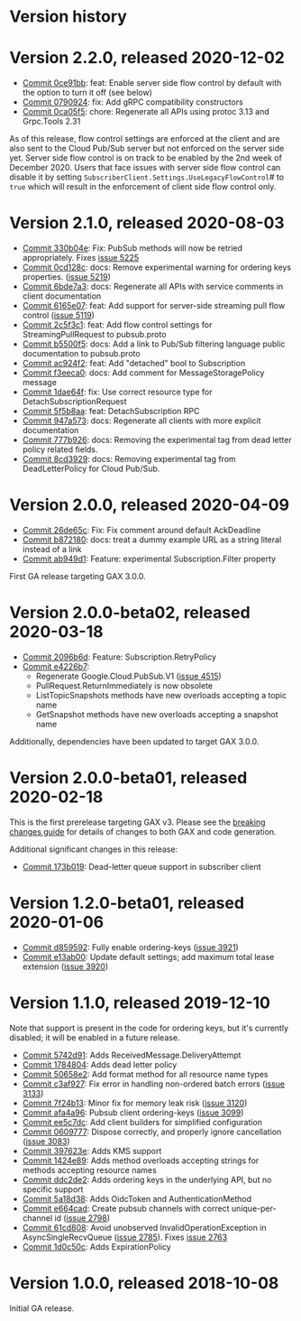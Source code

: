 # Version history

# Version 2.2.0, released 2020-12-02

- [Commit 0ce91bb](https://github.com/googleapis/google-cloud-dotnet/commit/0ce91bb): feat: Enable server side flow control by default with the option to turn it off (see below)
- [Commit 0790924](https://github.com/googleapis/google-cloud-dotnet/commit/0790924): fix: Add gRPC compatibility constructors
- [Commit 0ca05f5](https://github.com/googleapis/google-cloud-dotnet/commit/0ca05f5): chore: Regenerate all APIs using protoc 3.13 and Grpc.Tools 2.31

As of this release, flow control settings are enforced at the client
and are also sent to the Cloud Pub/Sub server but not enforced on
the server side yet. Server side flow control is on track to be
enabled by the 2nd week of December 2020. Users that face issues
with server side flow control can disable it by setting
`SubscriberClient.Settings.UseLegacyFlowControl`# to `true` which
will result in the enforcement of client side flow control only.

# Version 2.1.0, released 2020-08-03

- [Commit 330b04e](https://github.com/googleapis/google-cloud-dotnet/commit/330b04e): Fix: PubSub methods will now be retried appropriately. Fixes [issue 5225](https://github.com/googleapis/google-cloud-dotnet/issues/5225)
- [Commit 0cd128c](https://github.com/googleapis/google-cloud-dotnet/commit/0cd128c): docs: Remove experimental warning for ordering keys properties. ([issue 5219](https://github.com/googleapis/google-cloud-dotnet/issues/5219))
- [Commit 6bde7a3](https://github.com/googleapis/google-cloud-dotnet/commit/6bde7a3): docs: Regenerate all APIs with service comments in client documentation
- [Commit 6165e07](https://github.com/googleapis/google-cloud-dotnet/commit/6165e07): feat: Add support for server-side streaming pull flow control ([issue 5119](https://github.com/googleapis/google-cloud-dotnet/issues/5119))
- [Commit 2c5f3c1](https://github.com/googleapis/google-cloud-dotnet/commit/2c5f3c1): feat: Add flow control settings for StreamingPullRequest to pubsub.proto
- [Commit b5500f5](https://github.com/googleapis/google-cloud-dotnet/commit/b5500f5): docs: Add a link to Pub/Sub filtering language public documentation to pubsub.proto
- [Commit ac924f2](https://github.com/googleapis/google-cloud-dotnet/commit/ac924f2): feat: Add "detached" bool to Subscription
- [Commit f3eeca0](https://github.com/googleapis/google-cloud-dotnet/commit/f3eeca0): docs: Add comment for MessageStoragePolicy message
- [Commit 1dae64f](https://github.com/googleapis/google-cloud-dotnet/commit/1dae64f): fix: Use correct resource type for DetachSubscriptionRequest
- [Commit 5f5b8aa](https://github.com/googleapis/google-cloud-dotnet/commit/5f5b8aa): feat: DetachSubscription RPC
- [Commit 947a573](https://github.com/googleapis/google-cloud-dotnet/commit/947a573): docs: Regenerate all clients with more explicit documentation
- [Commit 777b926](https://github.com/googleapis/google-cloud-dotnet/commit/777b926): docs: Removing the experimental tag from dead letter policy related fields.
- [Commit 8cd3929](https://github.com/googleapis/google-cloud-dotnet/commit/8cd3929): docs: Removing experimental tag from DeadLetterPolicy for Cloud Pub/Sub.

# Version 2.0.0, released 2020-04-09

- [Commit 26de65c](https://github.com/googleapis/google-cloud-dotnet/commit/26de65c): Fix: Fix comment around default AckDeadline
- [Commit b872180](https://github.com/googleapis/google-cloud-dotnet/commit/b872180): docs: treat a dummy example URL as a string literal instead of a link
- [Commit ab949d1](https://github.com/googleapis/google-cloud-dotnet/commit/ab949d1): Feature: experimental Subscription.Filter property

First GA release targeting GAX 3.0.0.

# Version 2.0.0-beta02, released 2020-03-18

- [Commit 2096b6d](https://github.com/googleapis/google-cloud-dotnet/commit/2096b6d): Feature: Subscription.RetryPolicy
- [Commit e4226b7](https://github.com/googleapis/google-cloud-dotnet/commit/e4226b7):
  - Regenerate Google.Cloud.PubSub.V1 ([issue 4515](https://github.com/googleapis/google-cloud-dotnet/issues/4515))
  - PullRequest.ReturnImmediately is now obsolete
  - ListTopicSnapshots methods have new overloads accepting a topic name
  - GetSnapshot methods have new overloads accepting a snapshot name

Additionally, dependencies have been updated to target GAX 3.0.0.

# Version 2.0.0-beta01, released 2020-02-18

This is the first prerelease targeting GAX v3. Please see the [breaking changes
guide](https://googleapis.github.io/google-cloud-dotnet/docs/guides/breaking-gax2.html)
for details of changes to both GAX and code generation.

Additional significant changes in this release:

- [Commit 173b019](https://github.com/googleapis/google-cloud-dotnet/commit/173b019): Dead-letter queue support in subscriber client

# Version 1.2.0-beta01, released 2020-01-06

- [Commit d859592](https://github.com/googleapis/google-cloud-dotnet/commit/d859592): Fully enable ordering-keys ([issue 3921](https://github.com/googleapis/google-cloud-dotnet/issues/3921))
- [Commit e13ab00](https://github.com/googleapis/google-cloud-dotnet/commit/e13ab00): Update default settings; add maximum total lease extension ([issue 3920](https://github.com/googleapis/google-cloud-dotnet/issues/3920))

# Version 1.1.0, released 2019-12-10

Note that support is present in the code for ordering keys, but it's currently disabled; it will be enabled in a future release.

- [Commit 5742d91](https://github.com/googleapis/google-cloud-dotnet/commit/5742d91): Adds ReceivedMessage.DeliveryAttempt
- [Commit 1784804](https://github.com/googleapis/google-cloud-dotnet/commit/1784804): Adds dead letter policy
- [Commit 50658e2](https://github.com/googleapis/google-cloud-dotnet/commit/50658e2): Add format method for all resource name types
- [Commit c3af927](https://github.com/googleapis/google-cloud-dotnet/commit/c3af927): Fix error in handling non-ordered batch errors ([issue 3133](https://github.com/googleapis/google-cloud-dotnet/issues/3133))
- [Commit 7f24b13](https://github.com/googleapis/google-cloud-dotnet/commit/7f24b13): Minor fix for memory leak risk ([issue 3120](https://github.com/googleapis/google-cloud-dotnet/issues/3120))
- [Commit afa4a96](https://github.com/googleapis/google-cloud-dotnet/commit/afa4a96): Pubsub client ordering-keys ([issue 3099](https://github.com/googleapis/google-cloud-dotnet/issues/3099))
- [Commit ee5c7dc](https://github.com/googleapis/google-cloud-dotnet/commit/ee5c7dc): Add client builders for simplified configuration
- [Commit 0609777](https://github.com/googleapis/google-cloud-dotnet/commit/0609777): Dispose correctly, and properly ignore cancellation ([issue 3083](https://github.com/googleapis/google-cloud-dotnet/issues/3083))
- [Commit 397623e](https://github.com/googleapis/google-cloud-dotnet/commit/397623e): Adds KMS support
- [Commit 1424e89](https://github.com/googleapis/google-cloud-dotnet/commit/1424e89): Adds method overloads accepting strings for methods accepting resource names
- [Commit ddc2de2](https://github.com/googleapis/google-cloud-dotnet/commit/ddc2de2): Adds ordering keys in the underlying API, but no specific support
- [Commit 5a18d38](https://github.com/googleapis/google-cloud-dotnet/commit/5a18d38): Adds OidcToken and AuthenticationMethod
- [Commit e664cad](https://github.com/googleapis/google-cloud-dotnet/commit/e664cad): Create pubsub channels with correct unique-per-channel id ([issue 2798](https://github.com/googleapis/google-cloud-dotnet/issues/2798))
- [Commit 61cd808](https://github.com/googleapis/google-cloud-dotnet/commit/61cd808): Avoid unobserved InvalidOperationException in AsyncSingleRecvQueue ([issue 2785](https://github.com/googleapis/google-cloud-dotnet/issues/2785)). Fixes [issue 2763](https://github.com/googleapis/google-cloud-dotnet/issues/2763)
- [Commit 1d0c50c](https://github.com/googleapis/google-cloud-dotnet/commit/1d0c50c): Adds ExpirationPolicy

# Version 1.0.0, released 2018-10-08

Initial GA release.

